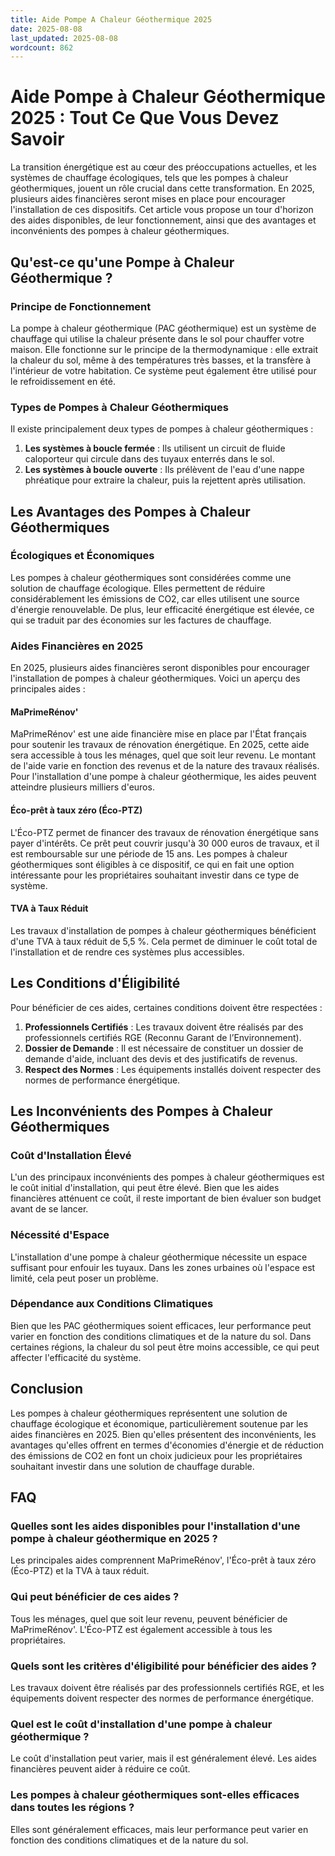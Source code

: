 ```yaml
---
title: Aide Pompe A Chaleur Géothermique 2025
date: 2025-08-08
last_updated: 2025-08-08
wordcount: 862
---
```


# Aide Pompe à Chaleur Géothermique 2025 : Tout Ce Que Vous Devez Savoir

La transition énergétique est au cœur des préoccupations actuelles, et les systèmes de chauffage écologiques, tels que les pompes à chaleur géothermiques, jouent un rôle crucial dans cette transformation. En 2025, plusieurs aides financières seront mises en place pour encourager l'installation de ces dispositifs. Cet article vous propose un tour d'horizon des aides disponibles, de leur fonctionnement, ainsi que des avantages et inconvénients des pompes à chaleur géothermiques.

## Qu'est-ce qu'une Pompe à Chaleur Géothermique ?

### Principe de Fonctionnement

La pompe à chaleur géothermique (PAC géothermique) est un système de chauffage qui utilise la chaleur présente dans le sol pour chauffer votre maison. Elle fonctionne sur le principe de la thermodynamique : elle extrait la chaleur du sol, même à des températures très basses, et la transfère à l'intérieur de votre habitation. Ce système peut également être utilisé pour le refroidissement en été.

### Types de Pompes à Chaleur Géothermiques

Il existe principalement deux types de pompes à chaleur géothermiques :

1. **Les systèmes à boucle fermée** : Ils utilisent un circuit de fluide caloporteur qui circule dans des tuyaux enterrés dans le sol.
2. **Les systèmes à boucle ouverte** : Ils prélèvent de l'eau d'une nappe phréatique pour extraire la chaleur, puis la rejettent après utilisation.

## Les Avantages des Pompes à Chaleur Géothermiques

### Écologiques et Économiques

Les pompes à chaleur géothermiques sont considérées comme une solution de chauffage écologique. Elles permettent de réduire considérablement les émissions de CO2, car elles utilisent une source d'énergie renouvelable. De plus, leur efficacité énergétique est élevée, ce qui se traduit par des économies sur les factures de chauffage.

### Aides Financières en 2025

En 2025, plusieurs aides financières seront disponibles pour encourager l'installation de pompes à chaleur géothermiques. Voici un aperçu des principales aides :

#### MaPrimeRénov'

MaPrimeRénov' est une aide financière mise en place par l'État français pour soutenir les travaux de rénovation énergétique. En 2025, cette aide sera accessible à tous les ménages, quel que soit leur revenu. Le montant de l'aide varie en fonction des revenus et de la nature des travaux réalisés. Pour l'installation d'une pompe à chaleur géothermique, les aides peuvent atteindre plusieurs milliers d'euros.

#### Éco-prêt à taux zéro (Éco-PTZ)

L'Éco-PTZ permet de financer des travaux de rénovation énergétique sans payer d'intérêts. Ce prêt peut couvrir jusqu'à 30 000 euros de travaux, et il est remboursable sur une période de 15 ans. Les pompes à chaleur géothermiques sont éligibles à ce dispositif, ce qui en fait une option intéressante pour les propriétaires souhaitant investir dans ce type de système.

#### TVA à Taux Réduit

Les travaux d'installation de pompes à chaleur géothermiques bénéficient d'une TVA à taux réduit de 5,5 %. Cela permet de diminuer le coût total de l'installation et de rendre ces systèmes plus accessibles.

## Les Conditions d'Éligibilité

Pour bénéficier de ces aides, certaines conditions doivent être respectées :

1. **Professionnels Certifiés** : Les travaux doivent être réalisés par des professionnels certifiés RGE (Reconnu Garant de l’Environnement).
2. **Dossier de Demande** : Il est nécessaire de constituer un dossier de demande d'aide, incluant des devis et des justificatifs de revenus.
3. **Respect des Normes** : Les équipements installés doivent respecter des normes de performance énergétique.

## Les Inconvénients des Pompes à Chaleur Géothermiques

### Coût d'Installation Élevé

L'un des principaux inconvénients des pompes à chaleur géothermiques est le coût initial d'installation, qui peut être élevé. Bien que les aides financières atténuent ce coût, il reste important de bien évaluer son budget avant de se lancer.

### Nécessité d'Espace

L'installation d'une pompe à chaleur géothermique nécessite un espace suffisant pour enfouir les tuyaux. Dans les zones urbaines où l'espace est limité, cela peut poser un problème.

### Dépendance aux Conditions Climatiques

Bien que les PAC géothermiques soient efficaces, leur performance peut varier en fonction des conditions climatiques et de la nature du sol. Dans certaines régions, la chaleur du sol peut être moins accessible, ce qui peut affecter l'efficacité du système.

## Conclusion

Les pompes à chaleur géothermiques représentent une solution de chauffage écologique et économique, particulièrement soutenue par les aides financières en 2025. Bien qu'elles présentent des inconvénients, les avantages qu'elles offrent en termes d'économies d'énergie et de réduction des émissions de CO2 en font un choix judicieux pour les propriétaires souhaitant investir dans une solution de chauffage durable.

## FAQ

### Quelles sont les aides disponibles pour l'installation d'une pompe à chaleur géothermique en 2025 ?

Les principales aides comprennent MaPrimeRénov', l'Éco-prêt à taux zéro (Éco-PTZ) et la TVA à taux réduit.

### Qui peut bénéficier de ces aides ?

Tous les ménages, quel que soit leur revenu, peuvent bénéficier de MaPrimeRénov'. L'Éco-PTZ est également accessible à tous les propriétaires.

### Quels sont les critères d'éligibilité pour bénéficier des aides ?

Les travaux doivent être réalisés par des professionnels certifiés RGE, et les équipements doivent respecter des normes de performance énergétique.

### Quel est le coût d'installation d'une pompe à chaleur géothermique ?

Le coût d'installation peut varier, mais il est généralement élevé. Les aides financières peuvent aider à réduire ce coût.

### Les pompes à chaleur géothermiques sont-elles efficaces dans toutes les régions ?

Elles sont généralement efficaces, mais leur performance peut varier en fonction des conditions climatiques et de la nature du sol.
